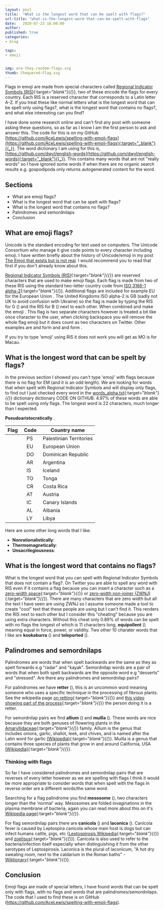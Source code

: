 ```yaml
---
layout: post
title:  "What is the longest word that can be spelt with flags?"
url-title: "what-is-the-longest-word-that-can-be-spelt-with-flags"
date:   2020-07-23 16:00:00
author:
published: true
categories:
- blog

tags:
- emoji


img: are-they-random-flags.svg
thumb: Chequered-Flag.svg
---
```


Flags in emoji are made from special characters called [Regional Indicator Symbols (RIS)](https://en.wikipedia.org/wiki/Regional_Indicator_Symbol){:target="_blank"}{{_}}, two of these encode the flags for every country. Each RIS is a reserved character that corresponds to a Latin letter A-Z. If you treat these like normal letters what is the longest word that can be spelt only using flags?, what is the longest word that contains no flags?, and what else interesting can you find?

<!--more-->

I have done some research online and can't find any post with someone asking these questions, so as far as I know I am the first person to ask and answer this. The code for this is on my GitHub [https://github.com/AceLewis/spelling-with-emoji-flags](https://github.com/AceLewis/spelling-with-emoji-flags){:target="_blank"}{{_}}. The word dictionary I am using for this is, [https://github.com/dwyl/english-words](https://github.com/dwyl/english-words){:target="_blank"}{{_}}. This contains many words that are not "really words" so I have ignored some words if when there are no organic search results e.g. gospodipoda only returns autogenerated content for the word.

## Sections

 * What are emoji flags?
 * What is the longest word that can be spelt with flags?
 * What is the longest word that contains no flags?
 * Palindromes and semordnilaps
 * Conclusion

## What are emoji flags?
Unicode is the standard encoding for text used on computers. The Unicode Consortium who manage it give code points to every character including emoji. I have written briefly about the history of Unicode/emoji in my post [The Emoji that exists but is not real](/blog/the-emoji-that-exists-but-is-not-real). I would recommend you to read that first if you don't already know about this.

[Regional Indicator Symbols (RIS)](https://en.wikipedia.org/wiki/Regional_Indicator_Symbol){:target="_blank"}{{_}} are reserved characters that are used to make emoji flags. Each flag is made from two of these RIS using the standard two-letter country code from [ISO 3166-1 alpha-2](https://en.wikipedia.org/wiki/ISO_3166-1_alpha-2){:target="_blank"}{{_}}. Additional flags are included for example EU for the European Union <i class="twa twa-flag-european-union"></i>. The United Kingdoms ISO alpha-2 is GB (sadly not UK to avoid confusion with Ukraine) so the flag is made by typing the RIS for G (<i class="twa twa-regional-indicator-symbol-letter-g"></i>) and the RIS for B (<i class="twa twa-regional-indicator-symbol-letter-b"></i>) next to each other. When combined <i class="twa twa-regional-indicator-symbol-letter-g"></i> and <i class="twa twa-regional-indicator-symbol-letter-b"></i> make the emoji <i class="twa twa-flag-united-kingdom"></i>. This flag is two separate characters however is treated a bit like once character to the user, when clicking backspace you will remove the whole flag emoji but it does count as two characters on Twitter. Other examples are <i class="twa twa-regional-indicator-symbol-letter-u"></i> and <i class="twa twa-regional-indicator-symbol-letter-s"></i> form <i class="twa twa-flag-united-states"></i> and <i class="twa twa-regional-indicator-symbol-letter-n"></i> and <i class="twa twa-regional-indicator-symbol-letter-l"></i> form <i class="twa twa-flag-netherlands"></i>.

If you try to type 'emoji' using RIS it does not work you will get <i class="twa twa-regional-indicator-symbol-letter-e"></i><i class="twa twa-flag-macao-sar-china"></i><i class="twa twa-regional-indicator-symbol-letter-j"></i><i class="twa twa-regional-indicator-symbol-letter-i"></i> as MO is for Macau. 

## What is the longest word that can be spelt by flags?
In the previous section I showed you can't type 'emoji' with flags because there is no flag for EM (and it is an odd length). We are looking for words that when spelt with Regional Indicator Symbols and will display only flags, to find out I just checked every word in the [words_alpha.txt](https://github.com/dwyl/english-words){:target="_blank"}{{_}} dictionary dictionary CODE ON GITHUB. 4.97% of these words are able to be spelt using only flags. The longest word is 22 characters, much longer than I expected.

**Pseudoaristocratically** <i class="twa twa-flag-palestinian-territories" title="Do you like my fa-coq icon?"></i><i class="twa twa-flag-european-union"></i><i class="twa twa-flag-dominican-republic"></i><i class="twa twa-flag-argentina"></i><i class="twa twa-flag-iceland"></i><i class="twa twa-flag-tonga"></i><i class="twa twa-flag-costa-rica"></i><i class="twa twa-flag-austria"></i><i class="twa twa-flag-canary-islands"></i><i class="twa twa-flag-albania"></i><i class="twa twa-flag-libya"></i>.

| Flag |&nbsp;Code&nbsp;| Country name |
|------|----------------|--------------|
|&nbsp;<i class="twa twa-flag-palestinian-territories"></i>|&nbsp;&nbsp; PS|Palestinian Territories|
|&nbsp;<i class="twa twa-flag-european-union"></i>|&nbsp;&nbsp; EU|European Union|
|&nbsp;<i class="twa twa-flag-dominican-republic"></i>|&nbsp;&nbsp; DO|Dominican Republic|
|&nbsp;<i class="twa twa-flag-argentina"></i>|&nbsp;&nbsp; AR|Argentina|
|&nbsp;<i class="twa twa-flag-iceland"></i>|&nbsp;&nbsp; IS|Iceland|
|&nbsp;<i class="twa twa-flag-tonga"></i>|&nbsp;&nbsp; TO|Tonga|
|&nbsp;<i class="twa twa-flag-costa-rica"></i>|&nbsp;&nbsp; CR|Costa Rica|
|&nbsp;<i class="twa twa-flag-austria"></i>|&nbsp;&nbsp; AT|Austria|
|&nbsp;<i class="twa twa-flag-canary-islands"></i>|&nbsp;&nbsp; IC|Canary Islands|
|&nbsp;<i class="twa twa-flag-albania"></i>|&nbsp;&nbsp; AL|Albania|
|&nbsp;<i class="twa twa-flag-libya"></i>|&nbsp;&nbsp; LY|Libya|

Here are some other long words that I like:

* **Nonrationalistically**: <i class="twa twa-flag-norway"></i><i class="twa twa-flag-nauru"></i><i class="twa twa-flag-austria"></i><i class="twa twa-flag-british-indian-ocean-territory"></i><i class="twa twa-flag-namibia"></i><i class="twa twa-flag-liechtenstein"></i><i class="twa twa-flag-s-o-tom-pr-ncipe"></i><i class="twa twa-flag-canary-islands"></i><i class="twa twa-flag-albania"></i><i class="twa twa-flag-libya"></i>
* **Thermomagnetically**: <i class="twa twa-flag-thailand"></i><i class="twa twa-flag-eritrea"></i><i class="twa twa-flag-macao-sar-china"></i><i class="twa twa-flag-morocco"></i><i class="twa twa-flag-guinea"></i><i class="twa twa-flag-ethiopia"></i><i class="twa twa-flag-canary-islands"></i><i class="twa twa-flag-albania"></i><i class="twa twa-flag-libya"></i>
* **Unsacrilegiousness**: <i class="twa twa-flag-united-nations"></i><i class="twa twa-flag-saudi-arabia"></i><i class="twa twa-flag-costa-rica"></i><i class="twa twa-flag-israel"></i><i class="twa twa-flag-egypt"></i><i class="twa twa-flag-british-indian-ocean-territory"></i><i class="twa twa-flag-united-states"></i><i class="twa twa-flag-niger"></i><i class="twa twa-flag-south-sudan"></i>

## What is the longest word that contains no flags?
What is the longest word that you can spell with Regional Indicator Symbols that does not contain a flag?. On Twitter you are able to spell any word with RIS even if it contains a flag because you can insert a character such as a [zero-width space](https://en.wikipedia.org/wiki/Zero-width_space){:target="_blank"}{{_}} or [zero-width non-joiner (ZWNJ)](https://en.wikipedia.org/wiki/Zero-width_non-joiner){:target="_blank"}{{_}}. There are many characters that are zero width but all the text I have seen are using ZWNJ so I assume someone made a tool to create "cool" text that these people are using but I can't find it. This renders the RIS next to each other but I consider this "cheating" because you are using extra characters. Without this cheat only 0.89% of words can be spelt with no flags the longest of which is 11 characters long, **equipollent** (<nobr><i class="twa twa-regional-indicator-symbol-letter-e"></i><i class="twa twa-regional-indicator-symbol-letter-q"></i><i class="twa twa-regional-indicator-symbol-letter-u"></i><i class="twa twa-regional-indicator-symbol-letter-i"></i><i class="twa twa-regional-indicator-symbol-letter-p"></i><i class="twa twa-regional-indicator-symbol-letter-o"></i><i class="twa twa-regional-indicator-symbol-letter-l"></i><i class="twa twa-regional-indicator-symbol-letter-l"></i><i class="twa twa-regional-indicator-symbol-letter-e"></i><i class="twa twa-regional-indicator-symbol-letter-n"></i><i class="twa twa-regional-indicator-symbol-letter-t"></i></nobr>) meaning equal in force, power, or validity. Two other 10 charater words that I like are **kookaburra** (<nobr><i class="twa twa-regional-indicator-symbol-letter-k"></i><i class="twa twa-regional-indicator-symbol-letter-o"></i><i class="twa twa-regional-indicator-symbol-letter-o"></i><i class="twa twa-regional-indicator-symbol-letter-k"></i><i class="twa twa-regional-indicator-symbol-letter-a"></i><i class="twa twa-regional-indicator-symbol-letter-b"></i><i class="twa twa-regional-indicator-symbol-letter-u"></i><i class="twa twa-regional-indicator-symbol-letter-r"></i><i class="twa twa-regional-indicator-symbol-letter-r"></i><i class="twa twa-regional-indicator-symbol-letter-a"></i></nobr>) and **teleported** (<nobr><i class="twa twa-regional-indicator-symbol-letter-t"></i><i class="twa twa-regional-indicator-symbol-letter-e"></i><i class="twa twa-regional-indicator-symbol-letter-l"></i><i class="twa twa-regional-indicator-symbol-letter-e"></i><i class="twa twa-regional-indicator-symbol-letter-p"></i><i class="twa twa-regional-indicator-symbol-letter-o"></i><i class="twa twa-regional-indicator-symbol-letter-r"></i><i class="twa twa-regional-indicator-symbol-letter-t"></i><i class="twa twa-regional-indicator-symbol-letter-e"></i><i class="twa twa-regional-indicator-symbol-letter-d"></i></nobr>).


## Palindromes and semordnilaps
Palindromes are words that when spelt backwards are the same as they as spelt forwards e.g "radar" and "kayak". Semordnilap words are a pair of words that when both spelt backwards are the opposite word e.g "desserts" and "stressed". Are there any palindromes and semordnilap pairs?

For palindromes we have **retter** (<i class="twa twa-flag-r-union"></i><i class="twa twa-flag-trinidad-tobago"></i><i class="twa twa-flag-eritrea"></i>), this is an uncommon word meaning someone who uses a specific technique in the processing of fibrous plants. See the wikipedia page [on retting](https://en.wikipedia.org/wiki/Retting){:target="_blank"}{{_}} and [this video showing part of the process](https://www.youtube.com/watch?v=sNlILhEjbNw){:target="_blank"}{{_}} the person doing it is a retter.

For semordnilap pairs we find **allium** (<i class="twa twa-flag-albania"></i><i class="twa twa-flag-liechtenstein"></i><i class="twa twa-flag-u-s-outlying-islands"></i>) and **muilla** (<i class="twa twa-flag-mauritius"></i><i class="twa twa-flag-israel"></i><i class="twa twa-flag-laos"></i>). These words are nice because they are both genuses of flowering plants in the [Amaryllidaceae](https://en.wikipedia.org/wiki/Amaryllidaceae){:target="_blank"}{{_}} family. Allium is the genus that includes onions, garlic, shallot, leek, and chives, and is named after the Latin word for garlic [(Wikipedia)](https://en.wikipedia.org/wiki/Allium){:target="_blank"}{{_}}. Muilla is a genus that contains three species of plants that grow in and around California, USA [(Wikipedia)](https://en.wikipedia.org/wiki/Muilla){:target="_blank"}{{_}}.

### Thinking with flags
So far I have considered palindromes and semordnilap pairs that are reverses of every letter however as we are spelling with flags I think it would be more appropriate to consider words that when spelt with the flags in reverse order are a different words/the same word.

Searching for a flag palindrome you find **mesosome** (<i class="twa twa-flag-montenegro"></i><i class="twa twa-flag-somalia"></i><i class="twa twa-flag-somalia"></i><i class="twa twa-flag-montenegro"></i>), two characters longer than the 'normal' way. Mesosomes are folded invaginations in the plasma membrane of bacteria, again you can read more about this on it's [Wikipedia page](https://en.wikipedia.org/wiki/Mesosome){:target="_blank"}{{_}}.

For flag semordnilap pairs there are **canicola** (<i class="twa twa-flag-canada"></i><i class="twa twa-flag-nicaragua"></i><i class="twa twa-flag-colombia"></i><i class="twa twa-flag-laos"></i>) and **laconica** (<i class="twa twa-flag-laos"></i><i class="twa twa-flag-colombia"></i><i class="twa twa-flag-nicaragua"></i><i class="twa twa-flag-canada"></i>). Canicola 
fever is caused by Leptospira canicola whose main host is dogs but can infect humans cattle, pigs, etc ([Leptospirosis Wikipedia](https://en.wikipedia.org/wiki/Leptospirosis){:target="_blank"}{{_}} and [zoetisus](https://www.zoetisus.com/conditions/beef/leptospira-canicola.aspx){:target="_blank"}{{_}}). Canicola is also used to refer to the bacteria/infection itself especially when distinguishing it from the other serotypes of Leptospirosis. Laconica is the plural of laconicum, "A hot dry sweating room, next to the caldarium in the Roman baths" - [Wiktionary](https://en.wiktionary.org/wiki/laconicum#English){:target="_blank"}{{_}}.

## Conclusion

Emoji flags are made of special letters, I have found words that can be spelt only with flags, with no flags and words that are palindromes/semordnilaps. The code that I used to find these is on GitHub (https://github.com/AceLewis/spelling-with-emoji-flags).